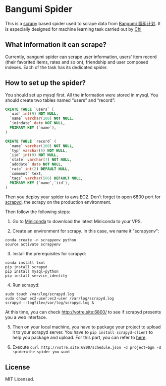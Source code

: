 # Bangumi Spider

This is a [scrapy](http://scrapy.org/) based spider used to scrape data from [Bangumi 番组计划](https://bgm.tv). It is especially designed for machine learning task carried out by [Chi](http://ikely.me/chi)

## What information it can scrape?

Currently, bangumi spider can scrape user information, users' item record (their favorited items, rates and so on), friendship and user composed indexes. Each of the task has its dedicated spider.

## How to set up the spider?

You should set up mysql first. All the information were stored in mysql. You should create two tables named “users” and “record”:

```sql
CREATE TABLE `users` (
  `uid` int(9) NOT NULL,
  `name` varchar(100) NOT NULL,
  `joindate` date NOT NULL,
  PRIMARY KEY (`name`),
)

CREATE TABLE `record` (
  `name` varchar(100) NOT NULL,
  `typ` varchar(5) NOT NULL,
  `iid` int(9) NOT NULL,
  `state` varchar(7) NOT NULL,
  `adddate` date NOT NULL,
  `rate` int(2) DEFAULT NULL,
  `comment` text,
  `tags` varchar(500) DEFAULT NULL,
  PRIMARY KEY (`name`,`iid`),
)
```

Then you deploy your spider to aws EC2. Don't forget to open 6800 port for [scrapyd](http://scrapyd.readthedocs.org/en/latest/), the scrapy on the production environment.

Then follow the following steps:

1. Go to [Miniconda](http://conda.pydata.org/miniconda.html) to download the latest Miniconda to your VPS.

2. Create an environment for scrapy. In this case, we name it "scrapyenv":

```
conda create -n scrapyenv python
source activate scrapyenv
```

3. Install the prerequisites for scrapyd:

```
conda install lxml
pip install scrapyd
pip install mysql-python
pip install service_identity
```

4. Run scrapyd:

```
sudo touch /var/log/scrapyd.log
sudo chown ec2-user:ec2-user /var/log/scrapyd.log
scrapyd --logfile=/var/log/scrapyd.log &
```

At this time, you can check http://votre.site:6800/ to see if scrapyd presents you a web interface.

5. Then on your local machine, you have to package your project to upload it to your scrapyd server. You have to `pip install scrapyd-client` to help you package and upload. For this part, you can refer to [here](https://github.com/scrapy/scrapyd-client).

6. Execute `curl http://votre.site:6800/schedule.json -d project=bgm -d spider=the-spider-you-want`

## License

MIT Licensed.
